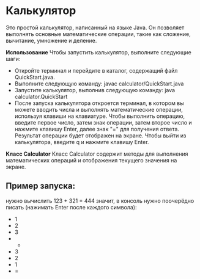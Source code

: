 # Калькулятор
Это простой калькулятор, написанный на языке Java. Он позволяет выполнять основные математические операции, такие как сложение, вычитание, умножение и деление.

**Использование**
Чтобы запустить калькулятор, выполните следующие шаги:

- Откройте терминал и перейдите в каталог, содержащий файл QuickStart.java.
- Выполните следующую команду: javac calculator/QuickStart.java
- Запустите калькулятор, выполнив следующую команду: java calculator.QuickStart
- После запуска калькулятора откроется терминал, в котором вы можете вводить числа и выполнять математические операции, используя клавиши на клавиатуре. Чтобы выполнить операцию, введите первое число, затем знак операции, затем второе число и нажмите клавишу Enter, далее знак "=" для получения ответа. Результат операции будет отображен на экране. Чтобы выйти из калькулятора, введите q и нажмите клавишу Enter.

**Класс Calculator** 
Класс Calculator содержит методы для выполнения математических операций и отображения текущего значения на экране.

## Пример запуска:
нужно вычислить 123 + 321 = 444
значит, в консоль нужно поочерёдно писать (нажимать Enter после каждого символа):
- 1
- 2
- 3
- +
- 3
- 2
- 1
- =

